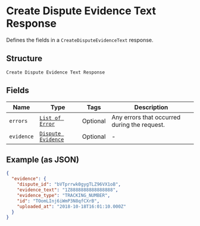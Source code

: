 
# Create Dispute Evidence Text Response

Defines the fields in a `CreateDisputeEvidenceText` response.

## Structure

`Create Dispute Evidence Text Response`

## Fields

| Name | Type | Tags | Description |
|  --- | --- | --- | --- |
| `errors` | [`List of Error`](/doc/models/error.md) | Optional | Any errors that occurred during the request. |
| `evidence` | [`Dispute Evidence`](/doc/models/dispute-evidence.md) | Optional | - |

## Example (as JSON)

```json
{
  "evidence": {
    "dispute_id": "bVTprrwk0gygTLZ96VX1oB",
    "evidence_text": "1Z8888888888888888",
    "evidence_type": "TRACKING_NUMBER",
    "id": "TOomLInj6iWmP3N8qfCXrB",
    "uploaded_at": "2018-10-18T16:01:10.000Z"
  }
}
```

